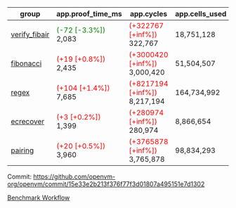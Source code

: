 | group | app.proof_time_ms | app.cycles | app.cells_used | leaf.proof_time_ms | leaf.cycles | leaf.cells_used |
| -- | -- | -- | -- | -- | -- | -- |
| [verify_fibair](https://github.com/openvm-org/openvm/blob/benchmark-results/benchmarks-pr/1969/verify_fibair-15e33e2b213f376f77f3d01807a495151e7d1302.md) |<span style='color: green'>(-72 [-3.3%])</span> 2,083 | <span style='color: red'>(+322767 [+inf%])</span> 322,767 |  18,751,128 |- | - | - |
| [fibonacci](https://github.com/openvm-org/openvm/blob/benchmark-results/benchmarks-pr/1969/fibonacci-15e33e2b213f376f77f3d01807a495151e7d1302.md) |<span style='color: red'>(+19 [+0.8%])</span> 2,435 | <span style='color: red'>(+3000420 [+inf%])</span> 3,000,420 |  51,504,507 |- | - | - |
| [regex](https://github.com/openvm-org/openvm/blob/benchmark-results/benchmarks-pr/1969/regex-15e33e2b213f376f77f3d01807a495151e7d1302.md) |<span style='color: red'>(+104 [+1.4%])</span> 7,685 | <span style='color: red'>(+8217194 [+inf%])</span> 8,217,194 |  164,734,992 |- | - | - |
| [ecrecover](https://github.com/openvm-org/openvm/blob/benchmark-results/benchmarks-pr/1969/ecrecover-15e33e2b213f376f77f3d01807a495151e7d1302.md) |<span style='color: red'>(+3 [+0.2%])</span> 1,399 | <span style='color: red'>(+280974 [+inf%])</span> 280,974 |  8,866,654 |- | - | - |
| [pairing](https://github.com/openvm-org/openvm/blob/benchmark-results/benchmarks-pr/1969/pairing-15e33e2b213f376f77f3d01807a495151e7d1302.md) |<span style='color: red'>(+20 [+0.5%])</span> 3,960 | <span style='color: red'>(+3765878 [+inf%])</span> 3,765,878 |  98,834,293 |- | - | - |


Commit: https://github.com/openvm-org/openvm/commit/15e33e2b213f376f77f3d01807a495151e7d1302

[Benchmark Workflow](https://github.com/openvm-org/openvm/actions/runs/16970362307)
